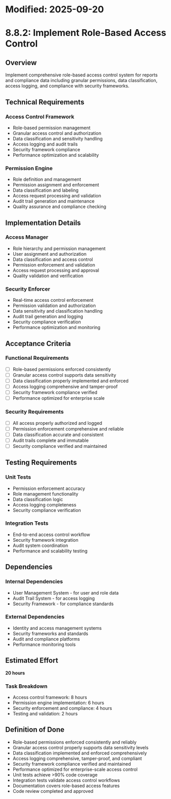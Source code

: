 # Modified: 2025-09-20

# 8.8.2: Implement Role-Based Access Control

## Overview
Implement comprehensive role-based access control system for reports and compliance data including granular permissions, data classification, access logging, and compliance with security frameworks.

## Technical Requirements

### Access Control Framework
- Role-based permission management
- Granular access control and authorization
- Data classification and sensitivity handling
- Access logging and audit trails
- Security framework compliance
- Performance optimization and scalability

### Permission Engine
- Role definition and management
- Permission assignment and enforcement
- Data classification and labeling
- Access request processing and validation
- Audit trail generation and maintenance
- Quality assurance and compliance checking

## Implementation Details

### Access Manager
- Role hierarchy and permission management
- User assignment and authorization
- Data classification and access control
- Permission enforcement and validation
- Access request processing and approval
- Quality validation and verification

### Security Enforcer
- Real-time access control enforcement
- Permission validation and authorization
- Data sensitivity and classification handling
- Audit trail generation and logging
- Security compliance verification
- Performance optimization and monitoring

## Acceptance Criteria

### Functional Requirements
- [ ] Role-based permissions enforced consistently
- [ ] Granular access control supports data sensitivity
- [ ] Data classification properly implemented and enforced
- [ ] Access logging comprehensive and tamper-proof
- [ ] Security framework compliance verified
- [ ] Performance optimized for enterprise scale

### Security Requirements
- [ ] All access properly authorized and logged
- [ ] Permission enforcement comprehensive and reliable
- [ ] Data classification accurate and consistent
- [ ] Audit trails complete and immutable
- [ ] Security compliance verified and maintained

## Testing Requirements

### Unit Tests
- Permission enforcement accuracy
- Role management functionality
- Data classification logic
- Access logging completeness
- Security compliance verification

### Integration Tests
- End-to-end access control workflow
- Security framework integration
- Audit system coordination
- Performance and scalability testing

## Dependencies

### Internal Dependencies
- User Management System - for user and role data
- Audit Trail System - for access logging
- Security Framework - for compliance standards

### External Dependencies
- Identity and access management systems
- Security frameworks and standards
- Audit and compliance platforms
- Performance monitoring tools

## Estimated Effort
**20 hours**

### Task Breakdown
- Access control framework: 8 hours
- Permission engine implementation: 6 hours
- Security enforcement and compliance: 4 hours
- Testing and validation: 2 hours

## Definition of Done
- Role-based permissions enforced consistently and reliably
- Granular access control properly supports data sensitivity levels
- Data classification implemented and enforced comprehensively
- Access logging comprehensive, tamper-proof, and compliant
- Security framework compliance verified and maintained
- Performance optimized for enterprise-scale access control
- Unit tests achieve >90% code coverage
- Integration tests validate access control workflows
- Documentation covers role-based access features
- Code review completed and approved
